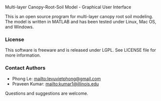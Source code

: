Multi-layer Canopy-Root-Soil Model - Graphical User Interface

This is an open source program for multi-layer canopy root soil modeling. The model is written in MATLAB and has been tested under Linux, Mac OS, and Windows.

### License
This software is freeware and is released under LGPL. See LICENSE file for more information. 


### Contact Authors
* Phong Le: <mailto:levuvietphong@gmail.com>
* Praveen Kumar: <mailto:kumar1@illinois.edu>

Questions and suggestions are welcome.
